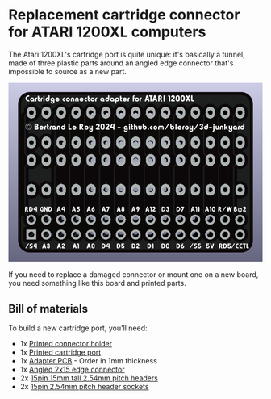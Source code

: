 # Replacement cartridge connector for ATARI 1200XL computers

The Atari 1200XL's cartridge port is quite unique: it's basically a tunnel, made of three plastic parts around an angled edge connector that's impossible to source as a new part.

![The adapter board](./CartConnectorAdapter1200XL.png)

If you need to replace a damaged connector or mount one on a new board, you need something like this board and printed parts.

## Bill of materials

To build a new cartridge port, you'll need:

* 1x [Printed connector holder](../CartridgeConnectorHolder1200XL.stl)
* 1x [Printed cartridge port](../CartridgePort1200XL.stl)
* 1x [Adapter PCB](./production/CartConnectorAdapter1200XL.zip) - Order in 1mm thickness
* 1x [Angled 2x15 edge connector](https://www.aliexpress.us/item/2255800960638500.html)
* 2x [15pin 15mm tall 2.54mm pitch headers](https://www.aliexpress.us/item/3256801327743339.html)
* 2x [15pin 2.54mm pitch header sockets](https://www.aliexpress.us/item/2255801012106911.html)
